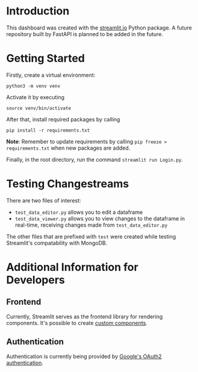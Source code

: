 # Introduction

This dashboard was created with the [streamlit.io](https://streamlit.io/) Python package. A future repository built by FastAPI is planned to be added in the future.

# Getting Started

Firstly, create a virtual environment:

`python3 -m venv venv`

Activate it by executing

`source venv/bin/activate`

After that, install required packages by calling

`pip install -r requirements.txt`

**Note**: Remember to update requirements by calling `pip freeze > requirements.txt` when new packages are added.

Finally, in the root directory, run the command `streamlit run Login.py`.

# Testing Changestreams

There are two files of interest:

- `test_data_editor.py` allows you to edit a dataframe
- `test_data_viewer.py` allows you to view changes to the dataframe in real-time, receiving changes made from `test_data_editor.py`

The other files that are prefixed with `test` were created while testing Streamlit's compatability with MongoDB.

# Additional Information for Developers

## Frontend

Currently, Streamlit serves as the frontend library for rendering components. It's possible to create [custom components](https://docs.streamlit.io/library/components/create).

## Authentication

Authentication is currently being provided by [Google's OAuth2 authentication](https://developers.google.com/identity/protocols/oauth2).
